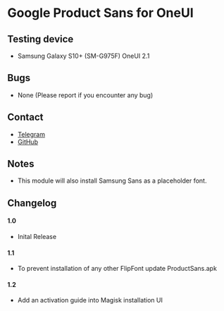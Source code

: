 # Google Product Sans for OneUI
## Testing device

- Samsung Galaxy S10+ (SM-G975F) OneUI 2.1

## Bugs

- None (Please report if you encounter any bug)

## Contact

- <a href="https://t.me/alperen_ozturk">Telegram</a>
- <a href="https://github.com/Alperen-Ozturk/googleproductsans-oneui/">GitHub</a>

## Notes

- This module will also install Samsung Sans as a placeholder font.

## Changelog

#### 1.0

- Inital Release

#### 1.1

- To prevent installation of any other FlipFont update ProductSans.apk

#### 1.2

- Add an activation guide into Magisk installation UI

